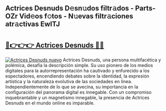 ## Actrices Desnuds D𝚎sn𝚞dos filtr𝚊dos - Parts-OZr Vid𝚎os f𝚘tos - N𝚞evas filtr𝚊ciones atr𝚊ctivas EwITJ

# <h2><a href="http://mb8tyb.tromn.icu/?c=Actrices+Desnuds">🔗👉👉👉 Actrices Desnuds 🔗🔗</a></h2>

[![Actrices Desnuds nuevo](https://i.imgur.com/pEAQMta.gif)](http://mb8tyb.tromn.icu/?c=Actrices+Desnuds)
Actrices Desnuds, una persona multifacética y polémica, desafía la descripción simple. Su uso pionero de los medios digitales para la autorrepresentación ha cautivado y enfurecido a los espectadores, encendiendo debates sobre la identidad, la expresión artística y la naturaleza evolutiva de las sociedades en línea. Independientemente de lo que se avecina, su importancia en la configuración del panorama digital es innegable. Con un compromiso inquebrantable y un magnetismo innegable, la presencia de Actrices Desnuds en el mundo online es imparable.
